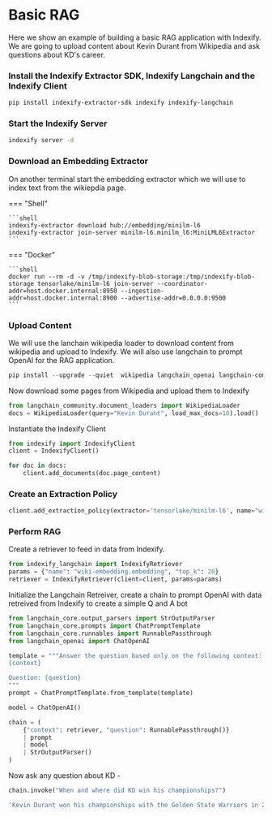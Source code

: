 # Basic RAG

Here we show an example of building a basic RAG application with Indexify. We are going to upload content about Kevin Durant from Wikipedia and ask questions about KD's career.

### Install the Indexify Extractor SDK, Indexify Langchain and the Indexify Client
```bash
pip install indexify-extractor-sdk indexify indexify-langchain
```

### Start the Indexify Server
```bash
indexify server -d
```

### Download an Embedding Extractor
On another terminal start the embedding extractor which we will use to index text from the wikiepdia page.

=== "Shell"

    ```shell
    indexify-extractor download hub://embedding/minilm-l6
    indexify-extractor join-server minilm-l6.minilm_l6:MiniLML6Extractor
    ```
=== "Docker"

    ```shell
    docker run --rm -d -v /tmp/indexify-blob-storage:/tmp/indexify-blob-storage tensorlake/minilm-l6 join-server --coordinator-addr=host.docker.internal:8950 --ingestion-addr=host.docker.internal:8900 --advertise-addr=0.0.0.0:9500
    ```


### Upload Content
We will use the lanchain wikipedia loader to download content from wikipedia and upload to Indexify. We will also use langchain to prompt OpenAI for the RAG application.

```python
pip install --upgrade --quiet  wikipedia langchain_openai langchain-community
```

Now download some pages from Wikipedia and upload them to Indexify
```python
from langchain_community.document_loaders import WikipediaLoader
docs = WikipediaLoader(query="Kevin Durant", load_max_docs=10).load()
```

Instantiate the Indexify Client 
```python
from indexify import IndexifyClient
client = IndexifyClient()
```

```python
for doc in docs:
    client.add_documents(doc.page_content)
```

### Create an Extraction Policy 
```python
client.add_extraction_policy(extractor='tensorlake/minilm-l6', name="wiki-embedding")
```

### Perform RAG

Create a retriever to feed in data from Indexify. 

```python
from indexify_langchain import IndexifyRetriever
params = {"name": "wiki-embedding.embedding", "top_k": 20}
retriever = IndexifyRetriever(client=client, params=params)
```

Initialize the Langchain Retreiver, create a chain to prompt OpenAI with data retreived from Indexify to create a simple Q and A bot
```python
from langchain_core.output_parsers import StrOutputParser
from langchain_core.prompts import ChatPromptTemplate
from langchain_core.runnables import RunnablePassthrough
from langchain_openai import ChatOpenAI
```

```python
template = """Answer the question based only on the following context:
{context}

Question: {question}
"""
prompt = ChatPromptTemplate.from_template(template)

model = ChatOpenAI()

chain = (
    {"context": retriever, "question": RunnablePassthrough()}
    | prompt
    | model
    | StrOutputParser()
)
```
Now ask any question about KD -
```python
chain.invoke("When and where did KD win his championships?")
```

```bash
'Kevin Durant won his championships with the Golden State Warriors in 2017 and 2018.'
```


